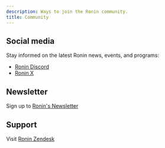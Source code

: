 ```yaml
---
description: Ways to join the Ronin community.
title: Community
---
```


## Social media

Stay informed on the latest Ronin news, events, and programs:

* [Ronin Discord](https://discord.gg/roninnetwork)
* [Ronin X](https://twitter.com/ronin_network)

## Newsletter

Sign up to [Ronin's Newsletter](https://roninblockchain.substack.com/)

## Support

Visit [Ronin Zendesk](https://support.roninchain.com)
